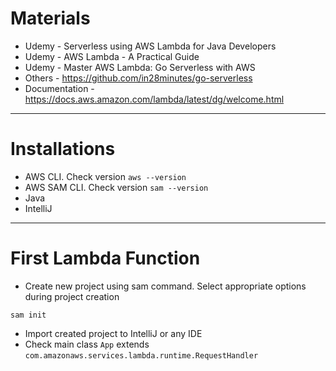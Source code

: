 # Materials
* Udemy - Serverless using AWS Lambda for Java Developers
* Udemy - AWS Lambda - A Practical Guide
* Udemy - Master AWS Lambda: Go Serverless with AWS
* Others - https://github.com/in28minutes/go-serverless
* Documentation - https://docs.aws.amazon.com/lambda/latest/dg/welcome.html
------
# Installations
* AWS CLI. Check version `aws --version`
* AWS SAM CLI. Check version `sam --version`
* Java
* IntelliJ
------
# First Lambda Function
* Create new project using sam command. Select appropriate options during project creation
```
sam init
```
* Import created project to IntelliJ or any IDE
* Check main class `App` extends `com.amazonaws.services.lambda.runtime.RequestHandler`